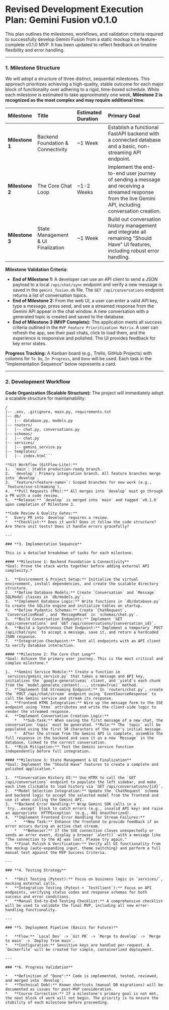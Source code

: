 # **Revised** Development Execution Plan: Gemini Fusion v0.1.0

This plan outlines the milestones, workflows, and validation criteria required to successfully develop Gemini Fusion from a static mockup to a feature-complete v0.1.0 MVP. It has been updated to reflect feedback on timeline flexibility and error handling.

---

### **1. Milestone Structure**

We will adopt a structure of three distinct, sequential milestones. This approach prioritizes achieving a high-quality, stable outcome for each major block of functionality over adhering to a rigid, time-boxed schedule. While each milestone is estimated to take approximately one week, **Milestone 2 is recognized as the most complex and may require additional time.**

| Milestone       | Title                              | Estimated Duration | Primary Goal                                                                                                                                            |
| :-------------- | :--------------------------------- | :----------------- | :------------------------------------------------------------------------------------------------------------------------------------------------------ |
| **Milestone 1** | Backend Foundation & Connectivity  | ~1 Week            | Establish a functional FastAPI backend with a connected database and a basic, non-streaming API endpoint.                                               |
| **Milestone 2** | The Core Chat Loop                 | ~1-2 Weeks         | Implement the end-to-end user journey of sending a message and receiving a streamed response from the live Gemini API, including conversation creation. |
| **Milestone 3** | State Management & UI Finalization | ~1 Week            | Build out conversation history management and integrate all remaining "Should Have" UI features, including robust error handling.                       |

**Milestone Validation Criteria:**

- **End of Milestone 1:** A developer can use an API client to send a JSON payload to a local `/api/chat/sync` endpoint and verify a new message is saved in the `gemini_fusion.db` file. The `GET /api/conversations` endpoint returns a list of conversation topics.
- **End of Milestone 2:** From the web UI, a user can enter a valid API key, type a message, press send, and see a streamed response from the Gemini API appear in the chat window. A new conversation with a generated topic is created and saved to the database.
- **End of Milestone 3 (MVP Complete):** The application meets all success criteria outlined in the `MVP Feature Prioritization Matrix`. A user can refresh the app, see their past chats, click to load them, and the experience is responsive and polished. The UI provides feedback for key error states.

**Progress Tracking:** A Kanban board (e.g., Trello, GitHub Projects) with columns for `To Do`, `In Progress`, and `Done` will be used. Each task in the "Implementation Sequence" below represents a card.

---

### **2. Development Workflow**

**Code Organization (Scalable Structure):**
The project will immediately adopt a scalable structure for maintainability:

````
/
|-- .env, .gitignore, main.py, requirements.txt
|-- db/
|   |-- database.py, models.py
|-- routers/
|   |-- chat.py, conversations.py
|-- schemas/
|   |-- chat.py
|-- services/
|   |-- gemini_service.py
|-- templates/
|   |-- index.html```

**Git Workflow (GitFlow-Lite):**
1.  `main`: Stable production-ready branch.
2.  `develop`: Primary integration branch. All feature branches merge into `develop`.
3.  `feature/<feature-name>`: Scoped branches for new work (e.g., `feature/sse-streaming`).
4.  **Pull Requests (PRs):** All merges into `develop` must go through a PR with a code review.
5.  **Release:** `develop` is merged into `main` and tagged `v0.1.0` upon completion of Milestone 3.

**Code Review & Quality Gates:**
*   Every PR into `develop` requires a review.
*   **Checklist:** Does it work? Does it follow the code structure? Are there unit tests? Does it handle errors gracefully?

---

### **3. Implementation Sequence**

This is a detailed breakdown of tasks for each milestone.

#### **Milestone 1: Backend Foundation & Connectivity**
*Goal: Prove the stack works together before adding external API complexity.*

1.  **Environment & Project Setup:** Initialize the virtual environment, install dependencies, and create the scalable directory structure.
2.  **Define Database Models:** Create `Conversation` and `Message` SQLModel classes in `db/models.py`.
3.  **Implement Database Logic:** Write functions in `db/database.py` to create the SQLite engine and initialize tables on startup.
4.  **Define Pydantic Schemas:** Create `ChatRequest`, `ConversationRead`, and `MessageRead` in `schemas/chat.py`.
5.  **Build Conversation Endpoints:** Implement `GET /api/conversations` and `GET /api/conversations/{conversation_id}`.
6.  **Build a Synchronous Chat Endpoint:** Implement a temporary `POST /api/chat/sync` to accept a message, save it, and return a hardcoded JSON response.
7.  **Integration Checkpoint:** Test all endpoints with an API client to verify database interaction.

#### **Milestone 2: The Core Chat Loop**
*Goal: Achieve the primary user journey. This is the most critical and complex milestone.*

1.  **Gemini Service Module:** Create a function in `services/gemini_service.py` that takes a message and API key, initializes the `google-generativeai` client, and `yield`s each chunk from the `model.generate_content(..., stream=True)` method.
2.  **Implement SSE Streaming Endpoint:** In `routers/chat.py`, create the `POST /api/chat/stream` endpoint using `EventSourceResponse` to call the Gemini service and stream its response.
3.  **Frontend HTMX Integration:** Wire up the message form to the SSE endpoint using `htmx` attributes and write the client-side logic to render the streamed response.
4.  **Implement Conversation Creation Logic:**
    *   **Sub-task:** When saving the first message of a new chat, the conversation `topic` must be generated. **Rule:** The `topic` will be populated using the first 50 characters of the user's initial message.
    *   After the stream from the Gemini API is complete, assemble the full response in the backend and save it as a new `Message` in the database, linked to the correct conversation.
5.  **Risk Mitigation:** Test the Gemini service function independently before full integration.

#### **Milestone 3: State Management & UI Finalization**
*Goal: Implement the "Should Have" features to create a complete and polished application.*

1.  **Conversation History UI:** Use HTMX to call the `GET /api/conversations` endpoint to populate the left sidebar, and make each item clickable to load history via `GET /api/conversations/{id}`.
2.  **Model Selection Integration:** Update the `ChatRequest` schema and backend logic to accept the selected model from the frontend and use it when calling the Gemini API.
3.  **Backend Error Handling:** Wrap Gemini SDK calls in a `try...except` block to catch errors (e.g., invalid API key) and raise an appropriate `HTTPException` (e.g., 401 Unauthorized).
4.  **Implement Frontend Error Handling for Stream Failures:**
    *   **New Task:** Enhance the frontend to provide feedback if an error occurs during an active chat stream.
    *   **Behavior:** If the SSE connection closes unexpectedly or sends an error event, display a browser `alert()` with a message like "The connection to the AI was lost. Please try again."
5.  **Final Polish & Verification:** Verify all UI functionality from the mockup (auto-expanding input, theme switching) and perform a full manual test against the MVP Success Criteria.

---

### **4. Testing Strategy**

*   **Unit Testing (Pytest):** Focus on business logic in `services/`, mocking external calls.
*   **Integration Testing (Pytest + `TestClient`):** Focus on API endpoints, verifying status codes and response schemas for both success and error conditions.
*   **Manual End-to-End Testing Checklist:** A comprehensive checklist will be used to validate the final MVP, including all new error-handling functionality.

---

### **5. Deployment Pipeline (Basics for Future)**

*   **Flow:** `Local Dev` -> `Git PR` -> `Merge to develop` -> `Merge to main` -> `Deploy from main`.
*   **Configuration:** Sensitive keys are handled per-request. A `Dockerfile` will be created for simple, containerized deployment.

---

### **6. Progress Validation**

*   **Definition of "Done":** Code is implemented, tested, reviewed, and merged into `develop`.
*   **Technical Debt:** Known shortcuts (manual DB migrations) will be documented as issues for post-MVP consideration.
*   **Course Correction:** If a milestone's primary goal is not met, the next block of work will not begin. The priority is to ensure the stability of each milestone before proceeding.
````
